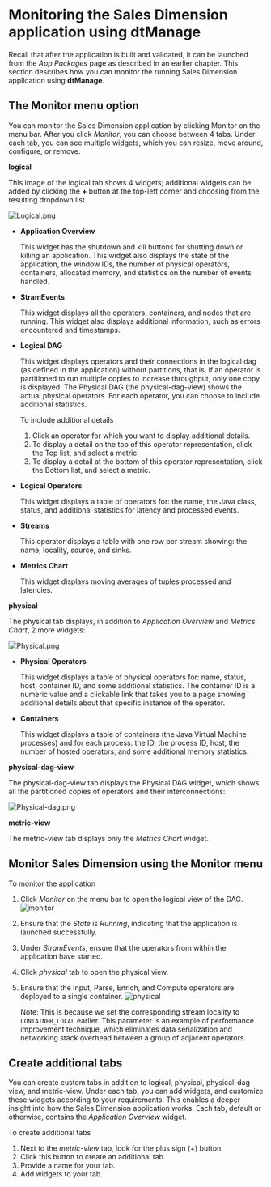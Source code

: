 Monitoring the Sales Dimension application using dtManage
===

Recall that after the application is built and validated, it can be
launched from the _App Packages_ page as described in an earlier chapter. This section
describes how you can monitor the running Sales Dimension application
using **dtManage**.

The Monitor menu option
---

You can monitor the Sales Dimension application by clicking
Monitor on the menu bar. After you click _Monitor_, you can choose between
4 tabs. Under each tab, you can see multiple widgets, which you can
resize, move around, configure, or remove.

**logical**

This image of the logical tab shows 4 widgets; additional widgets can be
added by clicking the **+** button at the top-left corner and choosing
from the resulting dropdown list.

![Logical.png](images/sales_dimensions/image28.png)

- **Application Overview**

    This widget has the shutdown and kill buttons for shutting down or
    killing an application. This widget also displays the state of the
    application, the window IDs, the number of physical operators,
    containers, allocated memory, and statistics on the number of
    events handled.

- **StramEvents**

    This widget displays all the operators, containers, and nodes that
    are running. This widget also displays additional information,
    such as errors encountered and timestamps.

- **Logical DAG**

    This widget displays operators and their
    connections in the logical dag (as defined in the application)
    without partitions, that is, if an operator is partitioned to run
    multiple copies to increase throughput, only one copy is displayed.
    The Physical DAG (the physical-dag-view) shows the actual
    physical operators. For each operator, you can choose to include
    additional statistics.

    To include additional details

    1.  Click an operator for which you want to display additional details.
    2.  To display a detail on the top of this operator representation,
        click the Top list, and select a metric.
    3.  To display a detail at the bottom of this operator representation,
        click the Bottom list, and select a metric.

- **Logical Operators**

    This widget displays a table of operators
    for: the name, the Java class, status, and additional statistics for
    latency and processed events.

- **Streams**

    This operator displays a table with one row per stream showing:
    the name, locality, source, and sinks.

- **Metrics Chart**

    This widget displays moving averages of tuples processed and latencies.

**physical**

The physical tab displays, in addition to _Application Overview_
and _Metrics Chart_, 2 more widgets:

![Physical.png](images/sales_dimensions/image29.png)

- **Physical Operators**

    This widget displays a table of physical operators for:
    name, status, host, container ID, and some additional statistics. The
    container ID is a numeric value and a clickable link that takes you to a
    page showing additional details about that specific instance of the
    operator.

- **Containers**

    This widget displays a table of containers (the Java Virtual
    Machine processes) and for each process: the ID, the process ID,
    host, the number of hosted operators, and some additional memory
    statistics.

**physical-dag-view**

The physical-dag-view tab displays the Physical DAG widget, which
shows all the partitioned copies of operators and their
interconnections:

![Physical-dag.png](images/sales_dimensions/image30.png)

**metric-view**

The metric-view tab displays only the _Metrics Chart_ widget.

Monitor Sales Dimension using the Monitor menu
---
To monitor the application

1.  Click _Monitor_ on the menu bar to open the logical view of the DAG.
    ![monitor](images/sales_dimensions/image31.png "monitor")
2.  Ensure that the _State_ is _Running_, indicating that the application
    is launched successfully.
3.  Under _StramEvents_, ensure that the operators from within the
    application have started.
4.  Click _physical_ tab to open the physical view.
5.  Ensure that the Input, Parse, Enrich, and
    Compute operators are deployed to a single container.
    ![physical](images/sales_dimensions/image32.png "physical")

    Note: This is because we set the corresponding stream locality to
    `CONTAINER_LOCAL` earlier. This parameter is an example of performance
    improvement technique, which eliminates data serialization and
    networking stack overhead between a group of adjacent operators.

Create additional tabs
---

You can create custom tabs in addition to logical, physical,
physical-dag-view, and metric-view. Under each tab, you can add
widgets, and customize these widgets according to your requirements.
This enables a deeper insight into how the Sales Dimension application
works. Each tab, default or otherwise, contains the _Application
Overview_ widget.

To create additional tabs

1.  Next to the _metric-view_ tab, look for the plus sign (+) button.
2.  Click this button to create an additional tab.
3.  Provide a name for your tab.
4.  Add widgets to your tab.
